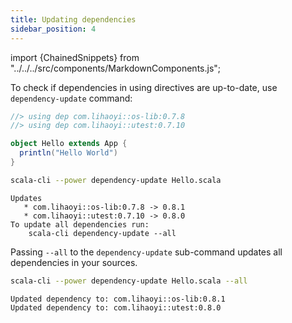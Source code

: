 ```yaml
---
title: Updating dependencies
sidebar_position: 4
---
```


import {ChainedSnippets} from "../../../src/components/MarkdownComponents.js";

To check if dependencies in using directives are up-to-date, use `dependency-update` command:

```scala title=Hello.scala
//> using dep com.lihaoyi::os-lib:0.7.8
//> using dep com.lihaoyi::utest:0.7.10

object Hello extends App {
  println("Hello World")
}
```

<ChainedSnippets>

```bash
scala-cli --power dependency-update Hello.scala
```

```text
Updates
   * com.lihaoyi::os-lib:0.7.8 -> 0.8.1
   * com.lihaoyi::utest:0.7.10 -> 0.8.0
To update all dependencies run: 
    scala-cli dependency-update --all
```

</ChainedSnippets>

Passing `--all` to the `dependency-update` sub-command updates all dependencies in your sources.

<ChainedSnippets>

```bash
scala-cli --power dependency-update Hello.scala --all
```

```text
Updated dependency to: com.lihaoyi::os-lib:0.8.1
Updated dependency to: com.lihaoyi::utest:0.8.0
```

</ChainedSnippets>

